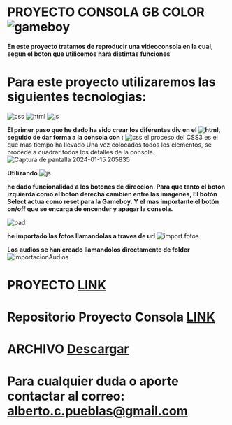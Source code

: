 # **PROYECTO CONSOLA GB COLOR** ![gameboy](https://github.com/AlbertoPueblas/Proyecto-Consola/assets/154467649/2237c0bb-5484-4224-9db6-e8ab382cb95b)
**En este proyecto tratamos de reproducir una videoconsola en la cual, segun el boton que utilicemos hará distintas funciones**
# Para este proyecto utilizaremos las siguientes tecnologias:
![css](https://img.shields.io/badge/CSS3-blue?logo=CSS3) ![html](https://img.shields.io/badge/html5-orange?logo=html5) ![js](https://img.shields.io/badge/JavaScript-yellow?logo=JavaScript)
 
**El primer paso que he dado ha sido crear los diferentes div en el ![html](https://img.shields.io/badge/html5-orange?logo=html5), 
seguido de dar forma a la consola con :** ![css](https://img.shields.io/badge/CSS3-blue?logo=CSS3)
el proceso del CSS3 es el que mas tiempo ha llevado
Una vez colocados todos los elementos, se procede a cuadrar todos los detalles de la consola.
![Captura de pantalla 2024-01-15 205835](https://github.com/AlbertoPueblas/Proyecto-Consola/assets/154467649/22884320-c885-4bdd-9f48-a435d304ef1e)

**Utilizando** ![js](https://img.shields.io/badge/JavaScript-yellow?logo=JavaScript) 

**he dado funcionalidad a los botones de direccion. Para que tanto el boton izquierda como el boton derecha cambien entre las imagenes,
El botón Select actua como reset para la Gameboy. Y el mas importante el botón on/off que se encarga de encender y apagar la consola.**

![pad](https://github.com/AlbertoPueblas/Proyecto-Consola/assets/154467649/e5f08e17-ce7d-46d8-a592-fe10f6af78a7)

**he importado las fotos llamandolas a traves de url** ![import fotos](https://github.com/AlbertoPueblas/Proyecto-Consola/assets/154467649/ac8ede7d-6de0-4010-8bda-1349e11df5cc)

**Los audios se han creado llamandolos directamente de folder** ![importacionAudios](https://github.com/AlbertoPueblas/Proyecto-Consola/assets/154467649/8d7a5946-8ec2-4812-9ad3-030b17daa27b)

# **PROYECTO**  [LINK](https://albertopueblas.github.io/Proyecto-Consola/)
 # **Repositorio Proyecto Consola**  [LINK](https://github.com/AlbertoPueblas/Proyecto-Consola)
 # **ARCHIVO** [Descargar](https://github.com/AlbertoPueblas/Proyecto-Consola/releases/tag/Demo)

# Para cualquier duda o aporte contactar al correo:  alberto.c.pueblas@gmail.com


